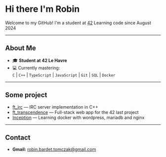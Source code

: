 # Hi there I'm Robin

Welcome to my GitHub! I'm a student at [42](https://www.42.fr/) Learning code since August 2024

---

## About Me

- 🎓 **Student at 42 Le Havre**
- 💻 Currently mastering:  
  `C` | `C++` | `TypeScript` | `JavaScript` | `Git` | `SQL` | `Docker`
  
---
## Some project

- [ft_irc](https://github.com/rbardet/ft_irc) — IRC server implementation in C++
- [ft_transcendence](https://github.com/M-U-C-K-A/transcendance) — Full-stack web app for the 42 last project
- [Inception](https://github.com/rbardet/inception) — Learning docker with wordpress, mariadb and nginx
---

## Contact

- **Gmail:** robin.bardet.tomczak@gmail.com
